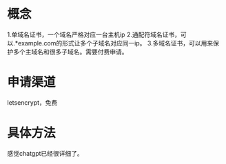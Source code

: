 	
#  概念
1.单域名证书，一个域名严格对应一台主机ip
2.通配符域名证书，可以.*example.com的形式让多个子域名对应同一ip。
3.多域名证书，可以用来保护多个主域名和很多子域名。需要付费申请。

#  申请渠道

  letsencrypt，免费
  
#  具体方法
感觉chatgpt已经很详细了。